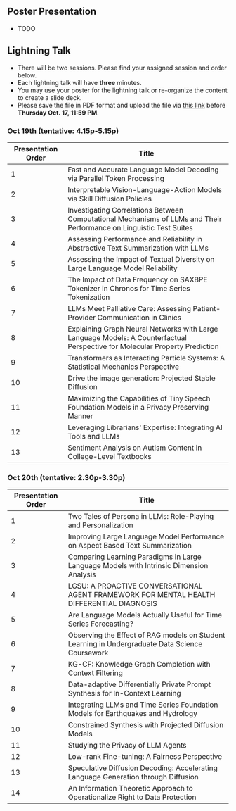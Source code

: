 ## Poster Presentation

- TODO

## Lightning Talk

- There will be two sessions. Please find your assigned session and order below. 
- Each lightning talk will have **three** minutes.
- You may use your poster for the lightning talk or re-organize the content to create a slide deck.
- Please save the file in PDF format and upload the file via [this link](https://virginia.box.com/s/wt7s9uzftlan7uqf92ik4v7nvk7zqnfp) before __Thursday Oct. 17, 11:59 PM__. 

### Oct 19th (tentative: 4.15p-5.15p)
| Presentation Order | Title                                                                                             |
|--------------------|---------------------------------------------------------------------------------------------------|
| 1                  | Fast and Accurate Language Model Decoding via Parallel Token Processing                           |
| 2                  | Interpretable Vision-Language-Action Models via Skill Diffusion Policies                          |
| 3                  | Investigating Correlations Between Computational Mechanisms of LLMs and Their Performance on Linguistic Test Suites |
| 4                  | Assessing Performance and Reliability in Abstractive Text Summarization with LLMs                |
| 5                  | Assessing the Impact of Textual Diversity on Large Language Model Reliability                    |
| 6                  | The Impact of Data Frequency on SAXBPE Tokenizer in Chronos for Time Series Tokenization         |
| 7                  | LLMs Meet Palliative Care: Assessing Patient-Provider Communication in Clinics                   |
| 8                  | Explaining Graph Neural Networks with Large Language Models: A Counterfactual Perspective for Molecular Property Prediction |
| 9                  | Transformers as Interacting Particle Systems: A Statistical Mechanics Perspective                 |
| 10                 | Drive the image generation: Projected Stable Diffusion                                           |
| 11                 | Maximizing the Capabilities of Tiny Speech Foundation Models in a Privacy Preserving Manner      |
| 12                 | Leveraging Librarians' Expertise: Integrating AI Tools and LLMs                                  |
| 13                 | Sentiment Analysis on Autism Content in College-Level Textbooks                                  |

### Oct 20th (tentative: 2.30p-3.30p)

| Presentation Order | Title                                                                                             |
|--------------------|---------------------------------------------------------------------------------------------------|
| 1                  | Two Tales of Persona in LLMs: Role-Playing and Personalization                                   |
| 2                  | Improving Large Language Model Performance on Aspect Based Text Summarization                    |
| 3                  | Comparing Learning Paradigms in Large Language Models with Intrinsic Dimension Analysis          |
| 4                  | LGSU: A PROACTIVE CONVERSATIONAL AGENT FRAMEWORK FOR MENTAL HEALTH DIFFERENTIAL DIAGNOSIS        |
| 5                  | Are Language Models Actually Useful for Time Series Forecasting?                                 |
| 6                  | Observing the Effect of RAG models on Student Learning in Undergraduate Data Science Coursework  |
| 7                  | KG-CF: Knowledge Graph Completion with Context Filtering                                         |
| 8                  | Data-adaptive Differentially Private Prompt Synthesis for In-Context Learning                    |
| 9                  | Integrating LLMs and Time Series Foundation Models for Earthquakes and Hydrology                 |
| 10                 | Constrained Synthesis with Projected Diffusion Models                                            |
| 11                 | Studying the Privacy of LLM Agents                                                               |
| 12                 | Low-rank Fine-tuning: A Fairness Perspective                                                     |
| 13                 | Speculative Diffusion Decoding: Accelerating Language Generation through Diffusion               |
| 14                 | An Information Theoretic Approach to Operationalize Right to Data Protection                     |
